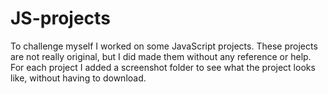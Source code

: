 # JS-projects
To challenge myself I worked on some JavaScript projects. These projects are not really original, but I did made them without any reference or help. For each project I added a screenshot folder to see what the project looks like, without having to download.
#
